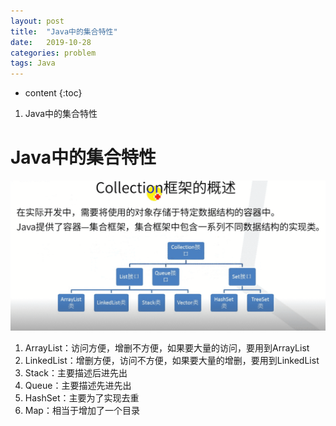 ```yaml
---
layout: post
title:  "Java中的集合特性"
date:   2019-10-28
categories: problem
tags: Java
---
```


* content
{:toc}

1. Java中的集合特性










# Java中的集合特性
![集合层级图](/assets/jihe.png)

1. ArrayList：访问方便，增删不方便，如果要大量的访问，要用到ArrayList
2. LinkedList：增删方便，访问不方便，如果要大量的增删，要用到LinkedList
3. Stack：主要描述后进先出
4. Queue：主要描述先进先出
5. HashSet：主要为了实现去重
6. Map：相当于增加了一个目录





















